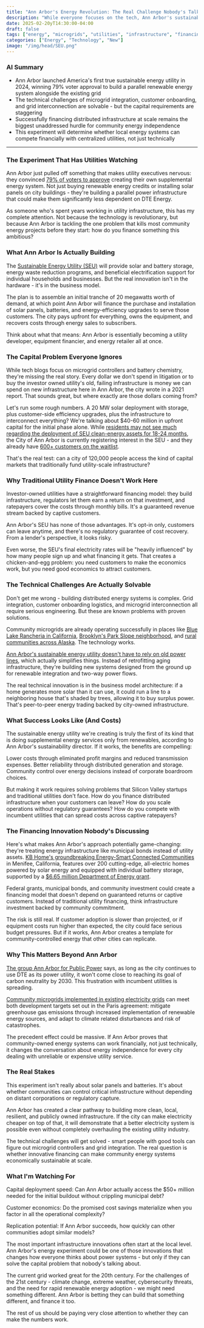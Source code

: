 ```yaml
---
title: "Ann Arbor's Energy Revolution: The Real Challenge Nobody's Talking About"
description: "While everyone focuses on the tech, Ann Arbor's sustainable energy utility faces a capital problem that could make or break the entire experiment."
date: 2025-02-20yT14:30:00-04:00
draft: false
tags: ["energy", "microgrids", "utilities", "infrastructure", "financing"]
categories: ["Energy", "Technology", "New"]
image: "/img/head/SEU.png"
---
```


### AI Summary

- Ann Arbor launched America's first true sustainable energy utility in 2024, winning 79% voter approval to build a parallel renewable energy system alongside the existing grid
- The technical challenges of microgrid integration, customer onboarding, and grid interconnection are solvable - but the capital requirements are staggering
- Successfully financing distributed infrastructure at scale remains the biggest unaddressed hurdle for community energy independence
- This experiment will determine whether local energy systems can compete financially with centralized utilities, not just technically

---

### The Experiment That Has Utilities Watching

Ann Arbor just pulled off something that makes utility executives nervous: they convinced [79% of voters to approve](https://www.canarymedia.com/articles/clean-energy/voters-in-ann-arbor-michigan-create-a-local-clean-energy-utility) creating their own supplemental energy system. Not just buying renewable energy credits or installing solar panels on city buildings - they're building a parallel power infrastructure that could make them significantly less dependent on DTE Energy.

As someone who's spent years working in utility infrastructure, this has my complete attention. Not because the technology is revolutionary, but because Ann Arbor is tackling the one problem that kills most community energy projects before they start: how do you finance something this ambitious?

### What Ann Arbor Is Actually Building

The [Sustainable Energy Utility (SEU)](https://www.a2gov.org/departments/sustainability/Sustainability-Me/Pages/Ann-Arbor's-Sustainable-Energy-Utility-(SEU).aspx) will provide solar and battery storage, energy waste reduction programs, and beneficial electrification support for individual households and businesses. But the real innovation isn't in the hardware - it's in the business model.

The plan is to assemble an initial tranche of 20 megawatts worth of demand, at which point Ann Arbor will finance the purchase and installation of solar panels, batteries, and energy-efficiency upgrades to serve those customers. The city pays upfront for everything, owns the equipment, and recovers costs through energy sales to subscribers.

Think about what that means: Ann Arbor is essentially becoming a utility developer, equipment financier, and energy retailer all at once.

### The Capital Problem Everyone Ignores

While tech blogs focus on microgrid controllers and battery chemistry, they're missing the real story. Every dollar we don't spend in litigation or to buy the investor owned utility's old, failing infrastructure is money we can spend on new infrastructure here in Ann Arbor, the city wrote in a 2021 report. That sounds great, but where exactly are those dollars coming from?

Let's run some rough numbers. A 20 MW solar deployment with storage, plus customer-side efficiency upgrades, plus the infrastructure to interconnect everything? We're talking about $40-60 million in upfront capital for the initial phase alone. While [residents may not see much regarding the deployment of SEU clean-energy assets for 18-24 months](https://www.a2gov.org/departments/sustainability/Sustainability-Me/Pages/Ann-Arbor's-Sustainable-Energy-Utility-(SEU).aspx), the City of Ann Arbor is currently registering interest in the SEU - and they already have [600+ customers on the waitlist](https://energychangemakers.com/sustainable-energy-utility-launch-ann-arbor/).

That's the real test: can a city of 120,000 people access the kind of capital markets that traditionally fund utility-scale infrastructure?

### Why Traditional Utility Finance Doesn't Work Here

Investor-owned utilities have a straightforward financing model: they build infrastructure, regulators let them earn a return on that investment, and ratepayers cover the costs through monthly bills. It's a guaranteed revenue stream backed by captive customers.

Ann Arbor's SEU has none of those advantages. It's opt-in only, customers can leave anytime, and there's no regulatory guarantee of cost recovery. From a lender's perspective, it looks risky.

Even worse, the SEU's final electricity rates will be "heavily influenced" by how many people sign up and what financing it gets. That creates a chicken-and-egg problem: you need customers to make the economics work, but you need good economics to attract customers.

### The Technical Challenges Are Actually Solvable

Don't get me wrong - building distributed energy systems is complex. Grid integration, customer onboarding logistics, and microgrid interconnection all require serious engineering. But these are known problems with proven solutions.

Community microgrids are already operating successfully in places like [Blue Lake Rancheria in California](https://www.microgridknowledge.com/google-news-feed/article/11429230/community-microgrids-four-examples-of-local-energy-that-improves-lives), [Brooklyn's Park Slope neighborhood](https://www.microgridknowledge.com/google-news-feed/article/11429230/community-microgrids-four-examples-of-local-energy-that-improves-lives), and [rural communities across Alaska](https://www.gencellenergy.com/resources/blog/microgrids-empower-communities-to-enjoy-sustainable-and-resilient-energy/). The technology works.

[Ann Arbor's sustainable energy utility doesn't have to rely on old power lines](https://theconversation.com/ann-arbors-sustainable-energy-utility-aims-to-build-the-electric-power-grid-of-the-future-alongside-the-old-one-247189), which actually simplifies things. Instead of retrofitting aging infrastructure, they're building new systems designed from the ground up for renewable integration and two-way power flows.

The real technical innovation is in the business model architecture: if a home generates more solar than it can use, it could run a line to a neighboring house that's shaded by trees, allowing it to buy surplus power. That's peer-to-peer energy trading backed by city-owned infrastructure.

### What Success Looks Like (And Costs)

The sustainable energy utility we're creating is truly the first of its kind that is doing supplemental energy services only from renewables, according to Ann Arbor's sustainability director. If it works, the benefits are compelling:

Lower costs through eliminated profit margins and reduced transmission expenses. Better reliability through distributed generation and storage. Community control over energy decisions instead of corporate boardroom choices.

But making it work requires solving problems that Silicon Valley startups and traditional utilities don't face. How do you finance distributed infrastructure when your customers can leave? How do you scale operations without regulatory guarantees? How do you compete with incumbent utilities that can spread costs across captive ratepayers?

### The Financing Innovation Nobody's Discussing

Here's what makes Ann Arbor's approach potentially game-changing: they're treating energy infrastructure like municipal bonds instead of utility assets. [KB Home's groundbreaking Energy-Smart Connected Communities](https://www.microgridknowledge.com/resources/microgrid-perspectives/article/55010904/schneider-electric-north-america-exploring-the-potential-of-community-microgrids-through-three-innovative-case-studies) in Menifee, California, features over 200 cutting-edge, all-electric homes powered by solar energy and equipped with individual battery storage, supported by a [$6.65 million Department of Energy grant](https://www.microgridknowledge.com/resources/microgrid-perspectives/article/55010904/schneider-electric-north-america-exploring-the-potential-of-community-microgrids-through-three-innovative-case-studies).

Federal grants, municipal bonds, and community investment could create a financing model that doesn't depend on guaranteed returns or captive customers. Instead of traditional utility financing, think infrastructure investment backed by community commitment.

The risk is still real. If customer adoption is slower than projected, or if equipment costs run higher than expected, the city could face serious budget pressures. But if it works, Ann Arbor creates a template for community-controlled energy that other cities can replicate.

### Why This Matters Beyond Ann Arbor

[The group Ann Arbor for Public Power](https://annarborpublicpower.org/) says, as long as the city continues to use DTE as its power utility, it won't come close to reaching its goal of carbon neutrality by 2030. This frustration with incumbent utilities is spreading.

[Community microgrids implemented in existing electricity grids](https://www.sciencedirect.com/science/article/pii/S1364032119308950) can meet both development targets set out in the Paris agreement: mitigate greenhouse gas emissions through increased implementation of renewable energy sources, and adapt to climate related disturbances and risk of catastrophes.

The precedent effect could be massive. If Ann Arbor proves that community-owned energy systems can work financially, not just technically, it changes the conversation about energy independence for every city dealing with unreliable or expensive utility service.

### The Real Stakes

This experiment isn't really about solar panels and batteries. It's about whether communities can control critical infrastructure without depending on distant corporations or regulatory capture.

Ann Arbor has created a clear pathway to building more clean, local, resilient, and publicly owned infrastructure. If the city can make electricity cheaper on top of that, it will demonstrate that a better electricity system is possible even without completely overhauling the existing utility industry.

The technical challenges will get solved - smart people with good tools can figure out microgrid controllers and grid integration. The real question is whether innovative financing can make community energy systems economically sustainable at scale.

### What I'm Watching For

Capital deployment speed: Can Ann Arbor actually access the $50+ million needed for the initial buildout without crippling municipal debt?

Customer economics: Do the promised cost savings materialize when you factor in all the operational complexity?

Replication potential: If Ann Arbor succeeds, how quickly can other communities adopt similar models?

The most important infrastructure innovations often start at the local level. Ann Arbor's energy experiment could be one of those innovations that changes how everyone thinks about power systems - but only if they can solve the capital problem that nobody's talking about.

The current grid worked great for the 20th century. For the challenges of the 21st century - climate change, extreme weather, cybersecurity threats, and the need for rapid renewable energy adoption - we might need something different. Ann Arbor is betting they can build that something different, and finance it too.

The rest of us should be paying very close attention to whether they can make the numbers work.
